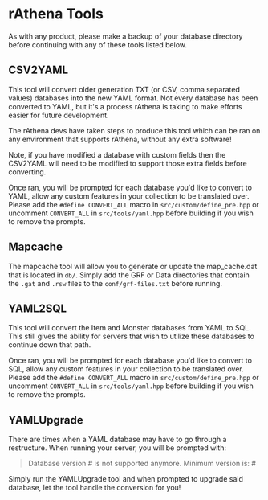 # rAthena Tools

As with any product, please make a backup of your database directory before continuing with any of these tools listed below.

## CSV2YAML

This tool will convert older generation TXT (or CSV, comma separated values) databases into the new YAML format. Not every database has been converted to YAML, but it's a process rAthena is taking to make efforts easier for future development.

The rAthena devs have taken steps to produce this tool which can be ran on any environment that supports rAthena, without any extra software!

Note, if you have modified a database with custom fields then the CSV2YAML will need to be modified to support those extra fields before converting.

Once ran, you will be prompted for each database you'd like to convert to YAML, allow any custom features in your collection to be translated over. Please add the `#define CONVERT_ALL` macro in `src/custom/define_pre.hpp` or uncomment `CONVERT_ALL` in `src/tools/yaml.hpp` before building if you wish to remove the prompts.

## Mapcache

The mapcache tool will allow you to generate or update the map_cache.dat that is located in `db/`. Simply add the GRF or Data directories that contain the `.gat` and `.rsw` files to the `conf/grf-files.txt` before running.

## YAML2SQL

This tool will convert the Item and Monster databases from YAML to SQL. This still gives the ability for servers that wish to utilize these databases to continue down that path.

Once ran, you will be prompted for each database you'd like to convert to SQL, allow any custom features in your collection to be translated over. Please add the `#define CONVERT_ALL` macro in `src/custom/define_pre.hpp` or uncomment `CONVERT_ALL` in `src/tools/yaml.hpp` before building if you wish to remove the prompts.

## YAMLUpgrade

There are times when a YAML database may have to go through a restructure. When running your server, you will be prompted with:

> Database version # is not supported anymore. Minimum version is: #

Simply run the YAMLUpgrade tool and when prompted to upgrade said database, let the tool handle the conversion for you!
